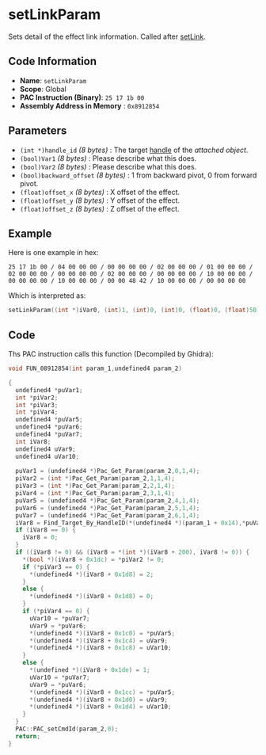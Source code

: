 # setLinkParam

Sets detail of the effect link information. Called after [setLink](./setlink.md).

## Code Information

- **Name**: `setLinkParam`
- **Scope**: Global
- **PAC Instruction (Binary)**: `25 17 1b 00`
- **Assembly Address in Memory** : `0x8912854`

## Parameters

- `(int *)handle_id` *(8 bytes)* : The target [handle](./guide/how-to-get-a-handle.md) of the *attached object*.
- `(bool)Var1` *(8 bytes)* : Please describe what this does.
- `(bool)Var2` *(8 bytes)* : Please describe what this does.
- `(bool)backward_offset` *(8 bytes)* : 1 from backward pivot, 0 from forward pivot.
- `(float)offset_x` *(8 bytes)* : X offset of the effect.
- `(float)offset_y` *(8 bytes)* : Y offset of the effect.
- `(float)offset_z` *(8 bytes)* : Z offset of the effect.

## Example

Here is one example in hex:

```25 17 1b 00 / 04 00 00 00 / 00 00 00 00 / 02 00 00 00 / 01 00 00 00 / 02 00 00 00 / 00 00 00 00 / 02 00 00 00 / 00 00 00 00 / 10 00 00 00 / 00 00 00 00 / 10 00 00 00 / 00 00 48 42 / 10 00 00 00 / 00 00 00 00```

Which is interpreted as:

```c
setLinkParam((int *)iVar0, (int)1, (int)0, (int)0, (float)0, (float)50, (float)0)
```

## Code

Ths PAC instruction calls this function (Decompiled by Ghidra):

```c
void FUN_08912854(int param_1,undefined4 param_2)

{
  undefined4 *puVar1;
  int *piVar2;
  int *piVar3;
  int *piVar4;
  undefined4 *puVar5;
  undefined4 *puVar6;
  undefined4 *puVar7;
  int iVar8;
  undefined4 uVar9;
  undefined4 uVar10;
  
  puVar1 = (undefined4 *)Pac_Get_Param(param_2,0,1,4);
  piVar2 = (int *)Pac_Get_Param(param_2,1,1,4);
  piVar3 = (int *)Pac_Get_Param(param_2,2,1,4);
  piVar4 = (int *)Pac_Get_Param(param_2,3,1,4);
  puVar5 = (undefined4 *)Pac_Get_Param(param_2,4,1,4);
  puVar6 = (undefined4 *)Pac_Get_Param(param_2,5,1,4);
  puVar7 = (undefined4 *)Pac_Get_Param(param_2,6,1,4);
  iVar8 = Find_Target_By_HandleID(*(undefined4 *)(param_1 + 0x14),*puVar1,1);
  if (iVar8 == 0) {
    iVar8 = 0;
  }
  if ((iVar8 != 0) && (iVar8 = *(int *)(iVar8 + 200), iVar8 != 0)) {
    *(bool *)(iVar8 + 0x1dc) = *piVar2 != 0;
    if (*piVar3 == 0) {
      *(undefined4 *)(iVar8 + 0x1d8) = 2;
    }
    else {
      *(undefined4 *)(iVar8 + 0x1d8) = 0;
    }
    if (*piVar4 == 0) {
      uVar10 = *puVar7;
      uVar9 = *puVar6;
      *(undefined4 *)(iVar8 + 0x1c0) = *puVar5;
      *(undefined4 *)(iVar8 + 0x1c4) = uVar9;
      *(undefined4 *)(iVar8 + 0x1c8) = uVar10;
    }
    else {
      *(undefined *)(iVar8 + 0x1de) = 1;
      uVar10 = *puVar7;
      uVar9 = *puVar6;
      *(undefined4 *)(iVar8 + 0x1cc) = *puVar5;
      *(undefined4 *)(iVar8 + 0x1d0) = uVar9;
      *(undefined4 *)(iVar8 + 0x1d4) = uVar10;
    }
  }
  PAC::PAC_setCmdId(param_2,0);
  return;
}
```


